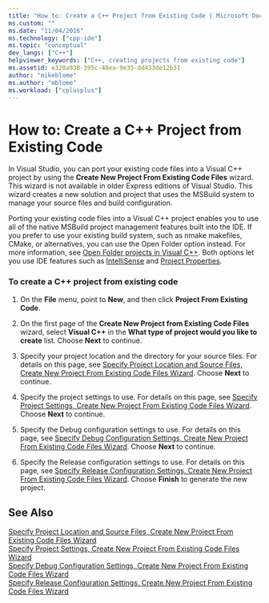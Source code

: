 ```yaml
---
title: "How to: Create a C++ Project from Existing Code | Microsoft Docs"
ms.custom: ""
ms.date: "11/04/2016"
ms.technology: ["cpp-ide"]
ms.topic: "conceptual"
dev_langs: ["C++"]
helpviewer_keywords: ["C++, creating projects from existing code"]
ms.assetid: e328a938-395c-48ea-9e35-dd433de12b31
author: "mikeblome"
ms.author: "mblome"
ms.workload: ["cplusplus"]
---
```

# How to: Create a C++ Project from Existing Code

In Visual Studio, you can port your existing code files into a Visual C++ project by using the **Create New Project From Existing Code Files** wizard. This wizard is not available in older Express editions of Visual Studio. This wizard creates a new solution and project that uses the MSBuild system to manage your source files and build configuration.  
  
Porting your existing code files into a Visual C++ project enables you to use all of the native MSBuild project management features built into the IDE. If you prefer to use your existing build system, such as nmake makefiles, CMake, or alternatives, you can use the Open Folder option instead. For more information, see [Open Folder projects in Visual C++](../ide/non-msbuild-projects.md). Both options let you use IDE features such as [IntelliSense](/visualstudio/ide/using-intellisense) and [Project Properties](../ide/working-with-project-properties.md).  
  
### To create a C++ project from existing code  
  
1.  On the **File** menu, point to **New**, and then click **Project From Existing Code**.  
  
1.  On the first page of the **Create New Project from Existing Code Files** wizard, select **Visual C++** in the **What type of project would you like to create** list. Choose **Next** to continue. 
  
1.  Specify your project location and the directory for your source files. For details on this page, see [Specify Project Location and Source Files, Create New Project From Existing Code Files Wizard](../ide/specify-project-location-and-source-files.md). Choose **Next** to continue.  
  
1.  Specify the project settings to use. For details on this page, see [Specify Project Settings, Create New Project From Existing Code Files Wizard](../ide/specify-project-settings-create-new-project-from-existing-code-files-wizard.md). Choose **Next** to continue.  

1.  Specify the Debug configuration settings to use. For details on this page, see [Specify Debug Configuration Settings, Create New Project From Existing Code Files Wizard](../ide/specify-debug-configuration-settings.md). Choose **Next** to continue.  

1.  Specify the Release configuration settings to use. For details on this page, see [Specify Release Configuration Settings, Create New Project From Existing Code Files Wizard](../ide/specify-release-configuration.md). Choose **Finish** to generate the new project.  
  
## See Also  

[Specify Project Location and Source Files, Create New Project From Existing Code Files Wizard](../ide/specify-project-location-and-source-files.md)   
[Specify Project Settings, Create New Project From Existing Code Files Wizard](../ide/specify-project-settings-create-new-project-from-existing-code-files-wizard.md)   
[Specify Debug Configuration Settings, Create New Project From Existing Code Files Wizard](../ide/specify-debug-configuration-settings.md)   
[Specify Release Configuration Settings, Create New Project From Existing Code Files Wizard](../ide/specify-release-configuration.md)